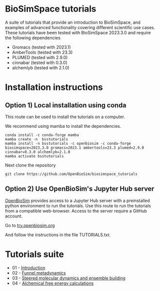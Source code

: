 # BioSimSpace tutorials

A suite of tutorials that provide an introduction to BioSimSpace, and examples of advanced functionality 
covering different scientific use cases. 
These tutorials have been tested with BioSimSpace 2023.3.0 and require the following dependencies

* Gromacs (tested with 2023.1)
* AmberTools (tested with 23.3) 
* PLUMED (tested with 2.9.0)
* cinnabar (tested with 0.3.0)
* alchemlyb (tested with 2.1.0)

# Installation instructions

## Option 1) Local installation using conda

This route can be used to install the tutorials on a computer.

We recommend using mamba to install the dependencies. 

```
conda install -c conda-forge mamba
mamba create -n  bsstutorials
mamba install -n bsstutorials -c openbiosim -c conda-forge biosimspace=2023.3.0 gromacs=2023.1 ambertools=23.3 plumed=2.9.0 cinnabar=0.3.0 alchemlyb=2.1.0
mamba activate bsstutorials
```

Next clone the repository

```
git clone https://github.com/OpenBioSim/biosimspace_tutorials
```

## Option 2) Use OpenBioSim's Jupyter Hub server

[OpenBioSim](https://www.openbiosim.org/) provides access to a Jupyter Hub server with a preinstalled python environment to run the tutorials. Use this route to run the tutorials from a compatible web-browser. Access to the server require a GitHub account.

Go to [try.openbiosim.org](https://try.openbiosim.org/)

And follow the instructions in the file TUTORIALS.txt.

# Tutorials suite

* 01 - [Introduction](01_introduction)
* 02 - [Funnel metadynamics](02_funnel_metad)
* 03 - [Steered molecular dynamics and ensemble building](03_steered_md)
* 04 - [Alchemical free energy calculations](04_fep)
